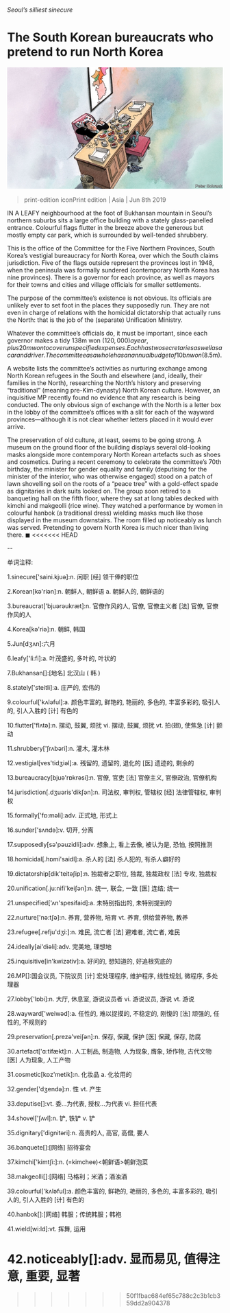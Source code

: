 ###### Seoul’s silliest sinecure

# The South Korean bureaucrats who pretend to run North Korea 

![image](images/20190608_ASD002_0.jpg) 

> print-edition iconPrint edition | Asia | Jun 8th 2019 

IN A LEAFY neighbourhood at the foot of Bukhansan mountain in Seoul’s northern suburbs sits a large office building with a stately glass-panelled entrance. Colourful flags flutter in the breeze above the generous but mostly empty car park, which is surrounded by well-tended shrubbery. 

This is the office of the Committee for the Five Northern Provinces, South Korea’s vestigial bureaucracy for North Korea, over which the South claims jurisdiction. Five of the flags outside represent the provinces lost in 1948, when the peninsula was formally sundered (contemporary North Korea has nine provinces). There is a governor for each province, as well as mayors for their towns and cities and village officials for smaller settlements. 

The purpose of the committee’s existence is not obvious. Its officials are unlikely ever to set foot in the places they supposedly run. They are not even in charge of relations with the homicidal dictatorship that actually runs the North: that is the job of the (separate) Unification Ministry. 

Whatever the committee’s officials do, it must be important, since each governor makes a tidy 138m won ($120,000) a year, plus 20m won to cover unspecified expenses. Each has two secretaries as well as a car and driver. The committee as a whole has an annual budget of 10bn won ($8.5m). 

A website lists the committee’s activities as nurturing exchange among North Korean refugees in the South and elsewhere (and, ideally, their families in the North), researching the North’s history and preserving “traditional” (meaning pre-Kim-dynasty) North Korean culture. However, an inquisitive MP recently found no evidence that any research is being conducted. The only obvious sign of exchange with the North is a letter box in the lobby of the committee’s offices with a slit for each of the wayward provinces—although it is not clear whether letters placed in it would ever arrive. 

The preservation of old culture, at least, seems to be going strong. A museum on the ground floor of the building displays several old-looking masks alongside more contemporary North Korean artefacts such as shoes and cosmetics. During a recent ceremony to celebrate the committee’s 70th birthday, the minister for gender equality and family (deputising for the minister of the interior, who was otherwise engaged) stood on a patch of lawn shovelling soil on the roots of a “peace tree” with a gold-effect spade as dignitaries in dark suits looked on. The group soon retired to a banqueting hall on the fifth floor, where they sat at long tables decked with kimchi and makgeolli (rice wine). They watched a performance by women in colourful hanbok (a traditional dress) wielding masks much like those displayed in the museum downstairs. The room filled up noticeably as lunch was served. Pretending to govern North Korea is much nicer than living there. ◼ 
<<<<<<< HEAD

-- 

 单词注释:

1.sinecure['saini.kjuә]:n. 闲职 [经] 领干俸的职位 

2.Korean[kә'riәn]:n. 朝鲜人, 朝鲜语 a. 朝鲜人的, 朝鲜语的 

3.bureaucrat['bjuәrәukræt]:n. 官僚作风的人, 官僚, 官僚主义者 [法] 官僚, 官僚作风的人 

4.Korea[kә'riә]:n. 朝鲜, 韩国 

5.Jun[dʒʌn]:六月 

6.leafy['li:fi]:a. 叶茂盛的, 多叶的, 叶状的 

7.Bukhansan[]:[地名] 北汉山 ( 韩 ) 

8.stately['steitli]:a. 庄严的, 宏伟的 

9.colourful['kʌlәful]:a. 颜色丰富的, 鲜艳的, 艳丽的, 多色的, 丰富多彩的, 吸引人的, 引人入胜的 [计] 有色的 

10.flutter['flʌtә]:n. 摆动, 鼓翼, 烦扰 vi. 摆动, 鼓翼, 烦扰 vt. 拍(翅), 使焦急 [计] 颤动 

11.shrubbery['ʃrʌbәri]:n. 灌木, 灌木林 

12.vestigial[ves'tidʒiәl]:a. 残留的, 遗留的, 退化的 [医] 遗迹的, 剩余的 

13.bureaucracy[bjuә'rɒkrәsi]:n. 官僚, 官吏 [法] 官僚主义, 官僚政治, 官僚机构 

14.jurisdiction[.dʒuәris'dikʃәn]:n. 司法权, 审判权, 管辖权 [经] 法律管辖权, 审判权 

15.formally['fɒ:mәli]:adv. 正式地, 形式上 

16.sunder['sʌndә]:v. 切开, 分离 

17.supposedly[sә'pәuzidli]:adv. 想象上, 看上去像, 被认为是, 恐怕, 按照推测 

18.homicidal[.hɒmi'saidl]:a. 杀人的 [法] 杀人犯的, 有杀人癖好的 

19.dictatorship[dik'teitәʃip]:n. 独裁者之职位, 独裁, 独裁政权 [法] 专攻, 独裁权 

20.unification[.ju:nifi'keiʃәn]:n. 统一, 联合, 一致 [医] 连结; 统一 

21.unspecified['ʌn'spesifaid]:a. 未特别指出的, 未特别提到的 

22.nurture['nә:tʃә]:n. 养育, 营养物, 培育 vt. 养育, 供给营养物, 教养 

23.refugee[.refju'dʒi:]:n. 难民, 流亡者 [法] 避难者, 流亡者, 难民 

24.ideally[ai'diәli]:adv. 完美地, 理想地 

25.inquisitive[in'kwizәtiv]:a. 好问的, 想知道的, 好追根究底的 

26.MP[]:国会议员, 下院议员 [计] 宏处理程序, 维护程序, 线性规划, 微程序, 多处理器 

27.lobby['lɒbi]:n. 大厅, 休息室, 游说议员者 vi. 游说议员, 游说 vt. 游说 

28.wayward['weiwәd]:a. 任性的, 难以捉摸的, 不稳定的, 刚愎的 [法] 顽强的, 任性的, 不规则的 

29.preservation[.prezә'veiʃәn]:n. 保存, 保藏, 保护 [医] 保藏, 保存, 防腐 

30.artefact['ɑ:tifækt]:n. 人工制品, 制造物, 人为现象, 膺象, 矫作物, 古代文物 [医] 人为现象, 人工产物 

31.cosmetic[kɒz'metik]:n. 化妆品 a. 化妆用的 

32.gender['dʒendә]:n. 性 vt. 产生 

33.deputise[]:vt. 委...为代表, 授权...为代表 vi. 担任代表 

34.shovel['ʃʌvl]:n. 铲, 铁铲 v. 铲 

35.dignitary['dignitәri]:n. 高贵的人, 高官, 高僧, 要人 

36.banquete[]:[网络] 招待宴会 

37.kimchi['kimtʃi:]:n. (=kimchee)<朝鲜语>朝鲜泡菜 

38.makgeolli[]:[网络] 马格利；米酒；酒浊酒 

39.colourful['kʌlәful]:a. 颜色丰富的, 鲜艳的, 艳丽的, 多色的, 丰富多彩的, 吸引人的, 引人入胜的 [计] 有色的 

40.hanbok[]:[网络] 韩服；传统韩服；韩袍 

41.wield[wi:ld]:vt. 挥舞, 运用 

42.noticeably[]:adv. 显而易见, 值得注意, 重要, 显著 
=======
>>>>>>> 50f1fbac684ef65c788c2c3b1cb359dd2a904378

